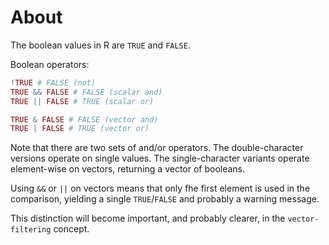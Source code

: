 # About

The boolean values in R are `TRUE` and `FALSE`.



Boolean operators:

```R
!TRUE # FALSE (not)
TRUE && FALSE # FALSE (scalar and)
TRUE || FALSE # TRUE (scalar or)

TRUE & FALSE # FALSE (vector and)
TRUE | FALSE # TRUE (vector or)
```

Note that there are two sets of and/or operators. 
The double-character versions operate on single values. 
The single-character variants operate element-wise on vectors, returning a vector of booleans.

Using `&&` or `||` on vectors means that only fhe first element is used in the comparison, yielding a single `TRUE`/`FALSE` and probably a warning message.

This distinction will become important, and probably clearer, in the `vector-filtering` concept.
